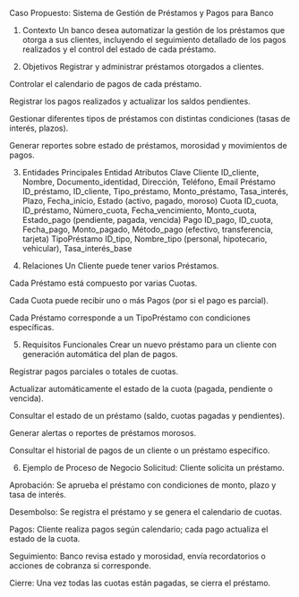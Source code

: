 Caso Propuesto: Sistema de Gestión de Préstamos y Pagos para Banco
1. Contexto
Un banco desea automatizar la gestión de los préstamos que otorga a sus clientes, incluyendo el seguimiento detallado de los pagos realizados y el control del estado de cada préstamo.

2. Objetivos
Registrar y administrar préstamos otorgados a clientes.

Controlar el calendario de pagos de cada préstamo.

Registrar los pagos realizados y actualizar los saldos pendientes.

Gestionar diferentes tipos de préstamos con distintas condiciones (tasas de interés, plazos).

Generar reportes sobre estado de préstamos, morosidad y movimientos de pagos.

3. Entidades Principales
Entidad	Atributos Clave
Cliente	ID_cliente, Nombre, Documento_identidad, Dirección, Teléfono, Email
Préstamo	ID_préstamo, ID_cliente, Tipo_préstamo, Monto_préstamo, Tasa_interés, Plazo, Fecha_inicio, Estado (activo, pagado, moroso)
Cuota	ID_cuota, ID_préstamo, Número_cuota, Fecha_vencimiento, Monto_cuota, Estado_pago (pendiente, pagada, vencida)
Pago	ID_pago, ID_cuota, Fecha_pago, Monto_pagado, Método_pago (efectivo, transferencia, tarjeta)
TipoPréstamo	ID_tipo, Nombre_tipo (personal, hipotecario, vehicular), Tasa_interés_base

4. Relaciones
Un Cliente puede tener varios Préstamos.

Cada Préstamo está compuesto por varias Cuotas.

Cada Cuota puede recibir uno o más Pagos (por si el pago es parcial).

Cada Préstamo corresponde a un TipoPréstamo con condiciones específicas.

5. Requisitos Funcionales
Crear un nuevo préstamo para un cliente con generación automática del plan de pagos.

Registrar pagos parciales o totales de cuotas.

Actualizar automáticamente el estado de la cuota (pagada, pendiente o vencida).

Consultar el estado de un préstamo (saldo, cuotas pagadas y pendientes).

Generar alertas o reportes de préstamos morosos.

Consultar el historial de pagos de un cliente o un préstamo específico.

6. Ejemplo de Proceso de Negocio
Solicitud: Cliente solicita un préstamo.

Aprobación: Se aprueba el préstamo con condiciones de monto, plazo y tasa de interés.

Desembolso: Se registra el préstamo y se genera el calendario de cuotas.

Pagos: Cliente realiza pagos según calendario; cada pago actualiza el estado de la cuota.

Seguimiento: Banco revisa estado y morosidad, envía recordatorios o acciones de cobranza si corresponde.

Cierre: Una vez todas las cuotas están pagadas, se cierra el préstamo.

